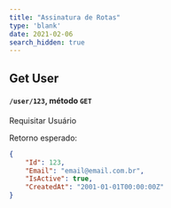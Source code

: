 ```yaml
---
title: "Assinatura de Rotas"
type: 'blank'
date: 2021-02-06
search_hidden: true
---
```


## Get User
#### `/user/123`, método `GET`
Requisitar Usuário

Retorno esperado:
```json
{
    "Id": 123,
    "Email": "email@email.com.br",
    "IsActive": true,
    "CreatedAt": "2001-01-01T00:00:00Z"
}
```

